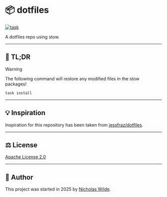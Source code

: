 # :package: dotfiles
[![task](https://img.shields.io/badge/task-enabled-brightgreen?logo=task&logoColor=white&style=for-the-badge)](https://taskfile.dev/#/)

A dotfiles repo using stow.

---

## :rocket: TL;DR

> [!WARNING]
> The following command will restore any modified files in the stow packages!

```shell
task install
```

---

## :bulb: Inspiration

Inspiration for this repository has been taken from [jessfraz/dotfiles][2].

---

## :balance_scale: License

​[Apache License 2.0](./LICENSE)

---

## :pencil: Author

​This project was started in 2025 by [Nicholas Wilde][1].

[1]: https://github.com/nicholaswilde/
[2]: https://github.com/jessfraz/dotfiles
